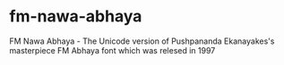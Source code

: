 fm-nawa-abhaya
==============

FM Nawa Abhaya - The Unicode version of Pushpananda Ekanayakes's masterpiece FM Abhaya font which was relesed in 1997
